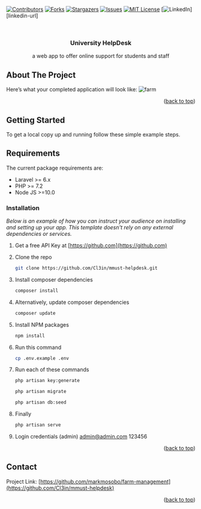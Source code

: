 <!-- PROJECT SHIELDS -->
<!--
*** I'm using markdown "reference style" links for readability.
*** Reference links are enclosed in brackets [ ] instead of parentheses ( ).
*** See the bottom of this document for the declaration of the reference variables
*** for contributors-url, forks-url, etc. This is an optional, concise syntax you may use.
*** https://www.markdownguide.org/basic-syntax/#reference-style-links
-->
[![Contributors][contributors-shield]][contributors-url]
[![Forks][forks-shield]][forks-url]
[![Stargazers][stars-shield]][stars-url]
[![Issues][issues-shield]][issues-url]
[![MIT License][license-shield]][license-url]
[![LinkedIn][linkedin-shield]][linkedin-url]

<!-- PROJECT LOGO -->
<br />
<div align="center">
  <a href="https://github.com/Cl3in/mmust-helpdesk">
<!--     <img src="images/logo.png" alt="Logo" width="80" height="80"> -->
  </a>

  <h3 align="center"> University HelpDesk</h3>

  <p align="center">
    a web app to offer online support for students and staff
    <br />

  </p>
</div>

<!-- ABOUT THE PROJECT -->
## About The Project
Here’s what your completed application will look like:
![farm](https://user-images.githubusercontent.com/34887895/171955472-bb520b79-4c5d-4464-bed3-37c52b4c6f32.PNG)



<p align="right">(<a href="#top">back to top</a>)</p>

<!-- GETTING STARTED -->
## Getting Started

To get a local copy up and running follow these simple example steps.

## Requirements

The current package requirements are:

- Laravel >= 6.x
- PHP >= 7.2
- Node JS >=10.0

### Installation

_Below is an example of how you can instruct your audience on installing and setting up your app. This template doesn't rely on any external dependencies or services._

1. Get a free API Key at [https://github.com](https://github.com)
2. Clone the repo
   ```sh
   git clone https://github.com/Cl3in/mmust-helpdesk.git
   ```
3. Install composer dependencies
   ```sh
   composer install
   ```
3. Alternatively, update composer dependencies
   ```sh
   composer update
   ```
4. Install NPM packages
   ```sh
   npm install
   ```
5. Run this command
   ```sh
   cp .env.example .env
   ```

6. Run each of these commands 
   ```sh
   php artisan key:generate
   ```
   ```sh
   php artisan migrate
   ```
   ```sh
   php artisan db:seed
   ```   
7. Finally
   ```sh
   php artisan serve
   ```  
8. Login credentials (admin)
    admin@admin.com
    123456   
<p align="right">(<a href="#top">back to top</a>)</p>

<!-- CONTACT -->
## Contact

<!-- Your Name - [@your_twitter](https://twitter.com/Cl3in) - email@example.com
 -->
Project Link: [https://github.com/markmosobo/farm-management](https://github.com/Cl3in/mmust-helpdesk)

<p align="right">(<a href="#top">back to top</a>)</p>

<!-- MARKDOWN LINKS & IMAGES -->
<!-- https://www.markdownguide.org/basic-syntax/#reference-style-links -->
[contributors-shield]: https://img.shields.io/github/contributors/Cl3in/mmust-helpdesk.svg?style=for-the-badge
[contributors-url]: https://github.com/Cl3in/mmust-helpdesk/graphs/contributors
[forks-shield]: https://img.shields.io/github/forks/Cl3in/mmust-helpdesk.svg?style=for-the-badge
[forks-url]: https://github.com/Cl3in/mmust-helpdesk/network/members
[stars-shield]: https://img.shields.io/github/stars/Cl3in/mmust-helpdesk.svg?style=for-the-badge
[stars-url]: https://github.com/Cl3in/mmust-helpdesk/stargazers
[issues-shield]: https://img.shields.io/github/issues/Cl3in/mmust-helpdesk.svg?style=for-the-badge
[issues-url]: https://github.com/Cl3in/mmust-helpdesk/issues
[license-shield]: https://img.shields.io/github/license/Cl3in/mmust-helpdesk.svg?style=for-the-badge
[license-url]: https://github.com/Cl3in/mmust-helpdesk/LICENSE.txt
[linkedin-shield]: https://img.shields.io/badge/-LinkedIn-black.svg?style=for-the-badge&logo=linkedin&colorB=555
[product-screenshot]: images/screenshot.png
